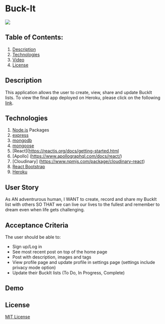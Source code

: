 # Buck-It

<a href="https://choosealicense.com/licenses/mit" target="_blank"><img src="https://img.shields.io/badge/License-MIT-yellow.svg" /></a>

## Table of Contents:

1. [Description](#description)
1. [Technologies](#technologies)
1. [Video](#video)
1. [License](#license)

## Description

This application allows the user to create, view, share and update BuckIt lists.
To view the final app deployed on Heroku, please click on the following [link]().

## Technologies

1. [Node.js](https://www.npmjs.com/package/inquirer) Packages
2. [express](https://www.npmjs.com/package/express)
3. [mongodb](https://www.npmjs.com/package/mongodb)
4. [mongoose](https://www.npmjs.com/package/mongoose)
5. [React](https://reactjs.org/docs/getting-started.html
6. [Apollo] (https://www.apollographql.com/docs/react/)
7. [Cloudinary] (https://www.npmjs.com/package/cloudinary-react)
8. [React Bootstrap](https://react-bootstrap.github.io/)
9. [Heroku](https://devcenter.heroku.com/)

## User Story

As AN adventrurous human,
I WANT to create, record and share my BuckIt list with others
SO THAT we can live our lives to the fullest and remember to dream even when life gets challenging.

## Acceptance Criteria

The user should be able to:

- Sign up/Log in
- See most recent post on top of the home page
- Post with description, images and tags
- View profile page and update profile in settings page (settings include privacy mode option)
- Update their BuckIt lists (To Do, In Progress, Complete)

## Demo

## License

<a href="https://choosealicense.com/licenses/mit" target="_blank">MIT License</a>
